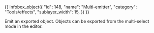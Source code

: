 {{ infobox_object({
	"id": 148,
	"name": "Multi-emitter",
	"category": "Tools/effects",
	"sublayer_width": 15,
}) }}

Emit an exported object. Objects can be exported from the multi-select mode in the editor.